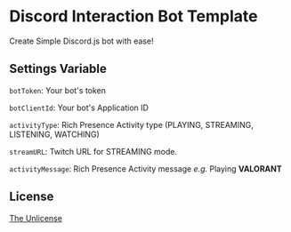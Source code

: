 # Discord Interaction Bot Template

Create Simple Discord.js bot with ease!

## Settings Variable

`botToken`: Your bot's token

`botClientId`: Your bot's Application ID

`activityType`: Rich Presence Activity type (PLAYING, STREAMING, LISTENING, WATCHING)

`streamURL`: Twitch URL for STREAMING mode. 

`activityMessage`: Rich Presence Activity message *e.g.* Playing __VALORANT__

## License

[The Unlicense](https://github.com/gxjakkap/discord-interaction-template/blob/main/LICENSE)